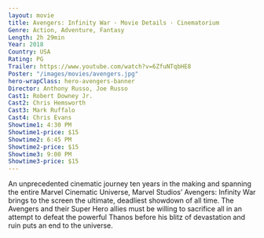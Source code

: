 ```yaml
---
layout: movie
title: Avengers: Infinity War · Movie Details · Cinematorium
Genre: Action, Adventure, Fantasy
Length: 2h 29min
Year: 2018
Country: USA
Rating: PG
Trailer: https://www.youtube.com/watch?v=6ZfuNTqbHE8
Poster: "/images/movies/avengers.jpg"
hero-wrapClass: hero-avengers-banner
Director: Anthony Russo, Joe Russo
Cast1: Robert Downey Jr.
Cast2: Chris Hemsworth
Cast3: Mark Ruffalo
Cast4: Chris Evans
Showtime1: 4:30 PM
Showtime1-price: $15
Showtime2: 6:45 PM
Showtime2-price: $15
Showtime3: 9:00 PM
Showtime3-price: $15
---
```

An unprecedented cinematic journey ten years in the making and spanning the entire Marvel Cinematic Universe, Marvel Studios’ Avengers: Infinity War brings to the screen the ultimate, deadliest showdown of all time. The Avengers and their Super Hero allies must be willing to sacrifice all in an attempt to defeat the powerful Thanos before his blitz of devastation and ruin puts an end to the universe.
